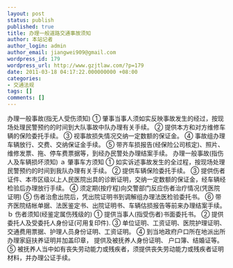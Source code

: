 ```yaml
---
layout: post
status: publish
published: true
title: 办理一般道路交通事故须知
author: 本站记者
author_login: admin
author_email: jiangwei909@gmail.com
wordpress_id: 179
wordpress_url: http://www.gzjtlaw.com/?p=179
date: 2011-03-18 04:17:22.000000000 +08:00
categories:
- 交通法规
tags: []
comments: []
---
```

办理一般事故(指无人受伤须知)
① 肇事当事人须如实反映事故发生的经过，按现场处理民警预约的时间到大队事故中队办理有关手续。
② 提供本方和对方维修车辆的保险委托手续。
③ 视事故损失情况交纳一定数额的保证金。
④ 事故组办理车辆放行、交费、交纳保证金手续。
⑤ 带齐车损报告(经保险公司核定)、照片、维修发票、拖、停车费票据等，到经办民警处办理结案手续。
办理一般事故(指伤人及车辆损坏须知)
ａ 肇事车方须知
① 如实诉述事故发生的全过程，按现场处理民警预约的时间到我队办理有关手续。
② 提供车辆保险委托手续。
③ 提供伤者证件、本市区级以上人民医院出具的诊断证明，交纳一定数额的保证金，经车辆经检验后办理放行手续。
④ 须定期(按疗程)向交警部门反应伤者治疗情况(凭医院证明)
⑤ 伤者治愈出院后，凭出院证明书到调解组办理法医检验委托书。
⑥ 带齐医院结帐单据、法医鉴定书、出院证明书、车辆估损报告等前来办理结案手续。
ｂ 伤者须知(经鉴定属伤残级的)
① 提供当事人(指受伤者)书面委托书。
② 提供委托人及受委托人身份证(可用复印件).
③ 单位证明、工资证明、医院护理证明、交通费用票据、护理人员身份证明、工资证明。
④ 到当地政府户口所在地派出所办理家庭扶养证明并加盖印章， 提供及被抚养人身份证明、 户口簿、结婚证等。
⑤ 被抚养人当中如有丧失劳动能力或残疾者，须提供丧失劳动能力或残疾者证明材料，并办理公证手续。
